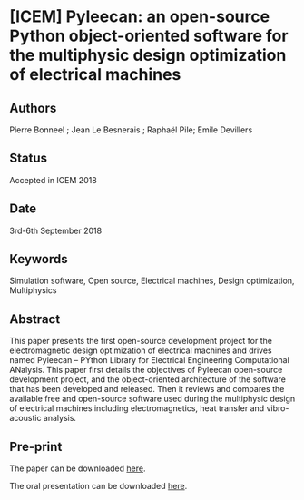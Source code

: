 **[ICEM]** Pyleecan: an open-source Python object-oriented software for the multiphysic design optimization of electrical machines
==================================================================================================================================

Authors
-------
Pierre Bonneel ; Jean Le Besnerais ; Raphaël Pile; Emile Devillers

Status
------

Accepted in ICEM 2018

Date
----

3rd-6th September 2018

Keywords
--------

Simulation software, Open source, Electrical machines, Design optimization, Multiphysics

Abstract
--------

This paper presents the first open-source development project for the electromagnetic 
design optimization of electrical machines and drives named Pyleecan – PYthon Library 
for Electrical Engineering Computational ANalysis. This paper first details the objectives 
of Pyleecan open-source development project, and the object-oriented architecture of the 
software that has been developed and released. Then it reviews and compares the available 
free and open-source software used during the multiphysic design of electrical machines 
including electromagnetics, heat transfer and vibro-acoustic analysis.

Pre-print
---------

The paper can be downloaded [here](https://www.pyleecan.org/publications/pid5329885.pdf).

The oral presentation can be downloaded [here](https://www.pyleecan.org/publications/2018_09_05_pyleecan_a_new_open_software_project.pdf).
